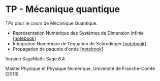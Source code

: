 # TP - Mécanique quantique

TPs pour le cours de Mécanique Quantique.

- Représentation Numérique des Systèmes de Dimension Infinie [[notebook]](TP1%20-%20Representation%20numerique%20des%20systemes%20de%20dimension%20infinie.ipynb)
- Integration Numérique de l'equation de Schrodinger [[notebook]](TP2%20-%20Integration%20Numerique%20de%20l'equation%20de%20Schrodinger.ipynb)
- Propagation de paquets d'onde [[notebook]](TP3%20-%20Propagation%20de%20paquets%20d'onde.ipynb)

Version SageMath: Sage 8.4

Master Physique et Physique Numérique, Université de Franche-Comté (2018).

